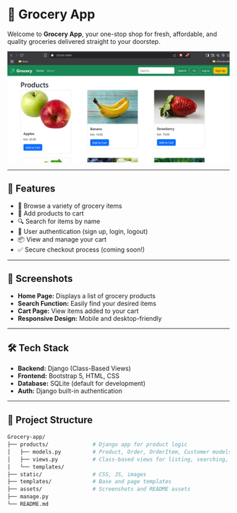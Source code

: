 # 🥦 Grocery App

Welcome to **Grocery App**, your one-stop shop for fresh, affordable, and quality groceries delivered straight to your doorstep.

![Home Page](./assets/homepage.png)

---

## 🚀 Features

- 🥕 Browse a variety of grocery items
- 🛒 Add products to cart
- 🔍 Search for items by name
- 👤 User authentication (sign up, login, logout)
- 📦 View and manage your cart
- ✅ Secure checkout process (coming soon!)

---

## 📸 Screenshots

- **Home Page:** Displays a list of grocery products
- **Search Function:** Easily find your desired items
- **Cart Page:** View items added to your cart
- **Responsive Design:** Mobile and desktop-friendly

---

## 🛠️ Tech Stack

- **Backend:** Django (Class-Based Views)
- **Frontend:** Bootstrap 5, HTML, CSS
- **Database:** SQLite (default for development)
- **Auth:** Django built-in authentication

---

## 📂 Project Structure

```bash
Grocery-app/
├── products/              # Django app for product logic
│   ├── models.py          # Product, Order, OrderItem, Customer models
│   ├── views.py           # Class-based views for listing, searching, cart
│   └── templates/
├── static/                # CSS, JS, images
├── templates/             # Base and page templates
├── assets/                # Screenshots and README assets
├── manage.py
└── README.md
